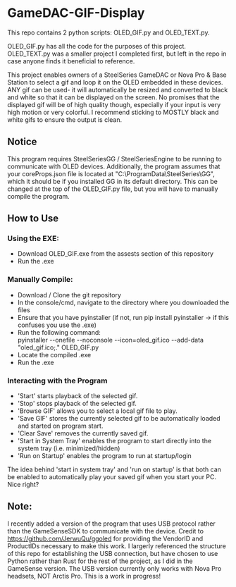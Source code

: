 # GameDAC-GIF-Display
This repo contains 2 python scripts: OLED_GIF.py and OLED_TEXT.py.

OLED_GIF.py has all the code for the purposes of this project. OLED_TEXT.py was a smaller project I completed first, but left in the repo in case anyone finds it beneficial to reference.

This project enables owners of a SteelSeries GameDAC or Nova Pro & Base Station to select a gif and loop it on the OLED embedded in these devices. ANY gif can be used- it will automatically be resized and converted to black and white so that it can be displayed on the screen. No promises that the displayed gif will be of high quality though, especially if your input is very high motion or very colorful. I recommend sticking to MOSTLY black and white gifs to ensure the output is clean.

## Notice
This program requires SteelSeriesGG / SteelSeriesEngine to be running to communicate with OLED devices.
Additionally, the program assumes that your coreProps.json file is located at "C:\ProgramData\SteelSeries\GG", which it should be if you installed GG in its default directory.
This can be changed at the top of the OLED_GIF.py file, but you will have to manually compile the program.

## How to Use

### Using the EXE:
* Download OLED_GIF.exe from the assests section of this repository
* Run the .exe

### Manually Compile:
* Download / Clone the git repository
* In the console/cmd, navigate to the directory where you downloaded the files
* Ensure that you have pyinstaller (if not, run pip install pyinstaller -> if this confuses you use the .exe)
* Run the following command: <br> pyinstaller --onefile --noconsole --icon=oled_gif.ico --add-data "oled_gif.ico;." OLED_GIF.py
* Locate the compiled .exe
* Run the .exe

### Interacting with the Program
* 'Start' starts playback of the selected gif.
* 'Stop' stops playback of the selected gif.
* 'Browse GIF' allows you to select a local gif file to play.
* 'Save GIF' stores the currently selected gif to be automatically loaded and started on program start.
* 'Clear Save' removes the currently saved gif.
* 'Start in System Tray' enables the program to start directly into the system tray (i.e. minimized/hidden)
* 'Run on Startup' enables the program to run at startup/login

The idea behind 'start in system tray' and 'run on startup' is that both can be enabled to automatically play your saved gif when you start your PC. Nice right?



## Note:
I recently added a version of the program that uses USB protocol rather than the GameSenseSDK to communicate with the device. Credit to https://github.com/JerwuQu/ggoled for providing the VendorID and ProductIDs necessary to make this work.
I largerly referenced the structure of this repo for establishing the USB connection, but have chosen to use Python rather than Rust for the rest of the project, as I did in the GameSense version. The USB version currently only works with Nova Pro headsets, NOT Arctis Pro. This is a work in progress!
